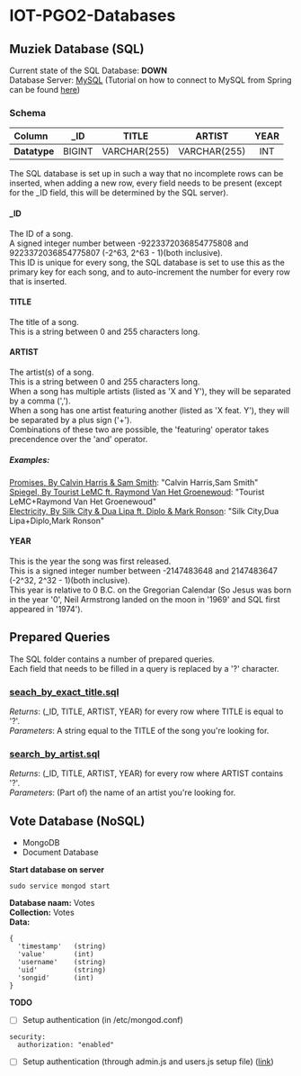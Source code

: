 # IOT-PGO2-Databases

## Muziek Database (SQL)

Current state of the SQL Database: **DOWN**  
Database Server: [MySQL](https://dev.mysql.com/) (Tutorial on how to connect to MySQL from Spring can be found [here](https://spring.io/guides/gs/accessing-data-mysql/))  

### Schema

| Column       | \_ID   | TITLE        | ARTIST       | YEAR     |
|:------------ |:------:|:------------:|:------------:|:--------:|
| **Datatype** | BIGINT | VARCHAR(255) | VARCHAR(255) | INT      |

The SQL database is set up in such a way that no incomplete rows can be inserted, when adding a new row, every field needs to be present (except for the \_ID field, this will be determined by the SQL server).

#### \_ID
The ID of a song.  
A signed integer number between -9223372036854775808 and 9223372036854775807 (-2^63, 2^63 - 1)(both inclusive).  
This ID is unique for every song, the SQL database is set to use this as the primary key for each song, and to auto-increment the number for every row that is inserted.  

#### TITLE
The title of a song.  
This is a string between 0 and 255 characters long.  

#### ARTIST
The artist(s) of a song.  
This is a string between 0 and 255 characters long.  
When a song has multiple artists (listed as 'X and Y'), they will be separated by a comma (',').  
When a song has one artist featuring another (listed as 'X feat. Y'), they will be separated by a plus sign ('+').  
Combinations of these two are possible, the 'featuring' operator takes precendence over the 'and' operator.  

##### Examples:
[Promises, By Calvin Harris & Sam Smith](https://www.ultratop.be/nl/song/1b4a55/Calvin-Harris-&-Sam-Smith-Promises): "Calvin Harris,Sam Smith"  
[Spiegel, By Tourist LeMC ft. Raymond Van Het Groenewoud](https://www.ultratop.be/nl/song/1b7d65/Tourist-LeMC-feat.-Raymond-van-het-Groenewoud-Spiegel): "Tourist LeMC+Raymond Van Het Groenewoud"  
[Electricity, By Silk City & Dua Lipa ft. Diplo & Mark Ronson](https://www.ultratop.be/nl/song/1b5934/Silk-City-&-Dua-Lipa-feat.-Diplo-&-Mark-Ronson-Electricity): "Silk City,Dua Lipa+Diplo,Mark Ronson"  

#### YEAR
This is the year the song was first released.  
This is a signed integer number between -2147483648 and 2147483647 (-2^32, 2^32 - 1)(both inclusive).  
This year is relative to 0 B.C. on the Gregorian Calendar (So Jesus was born in the year '0', Neil Armstrong landed on the moon in '1969' and SQL first appeared in '1974').  

## Prepared Queries
The SQL folder contains a number of prepared queries.  
Each field that needs to be filled in a query is replaced by a '?' character.  

### [seach_by_exact_title.sql](SQL/search_by_exact_title.sql)
_Returns_: (\_ID, TITLE, ARTIST, YEAR) for every row where TITLE is equal to '?'.  
_Parameters_: A string equal to the TITLE of the song you're looking for.

### [search_by_artist.sql](SQL/search_by_artist.sql)
_Returns_: (\_ID, TITLE, ARTIST, YEAR) for every row where ARTIST contains '?'.  
_Parameters_: (Part of) the name of an artist you're looking for.

## Vote Database (NoSQL)

- MongoDB
- Document Database

**Start database on server**
```
sudo service mongod start
```

**Database naam:** Votes  
**Collection:** Votes  
**Data:**  
```
{ 
  'timestamp'   (string)
  'value'       (int)
  'username'    (string)
  'uid'         (string)
  'songid'      (int)
}
```

**TODO**
- [ ] Setup authentication (in /etc/mongod.conf)
```
security:
  authorization: "enabled"
```

- [ ] Setup authentication (through admin.js and users.js setup file) ([link](https://medium.com/mongoaudit/how-to-enable-authentication-on-mongodb-b9e8a924efac))

